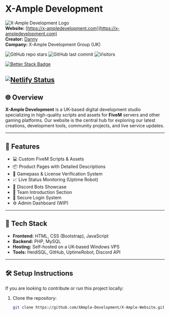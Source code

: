 # X-Ample Development

![X-Ample Development Logo](https://i.imgur.com/4bSGPHi.png)  
**Website:** [https://x-ampledevelopment.com](https://x-ampledevelopment.com)  
**Creator:** [Danny](https://github.com/X-AmpleDevelopment)  
**Company:** X-Ample Development Group (UK)

![GitHub repo stars](https://img.shields.io/github/stars/XAmple-Development/X-Ample-Website?style=social)
![GitHub last commit](https://img.shields.io/github/last-commit/XAmple-Development/X-Ample-Website)
![Visitors](https://visitor-badge.laobi.icu/badge?page_id=XAmple-Development.X-Ample-Website)

[![Better Stack Badge](https://uptime.betterstack.com/status-badges/v2/monitor/1qqg1.svg)](https://uptime.betterstack.com/?utm_source=status_badge)

[![Netlify Status](https://api.netlify.com/api/v1/badges/359996fb-2b06-4947-9515-3479b9f89d07/deploy-status)](https://app.netlify.com/projects/polite-rolypoly-3fd117/deploys)
---

## 🌐 Overview

**X-Ample Development** is a UK-based digital development studio specializing in high-quality scripts and assets for **FiveM** servers and other gaming platforms. Our website is the central hub for exploring our latest creations, development tools, community projects, and live service updates.

---

## 🚀 Features

- 💻 Custom FiveM Scripts & Assets  
- 📦 Product Pages with Detailed Descriptions  
- 🛒 Gamepass & License Verification System  
- 📈 Live Status Monitoring (Uptime Robot)  
- 🤖 Discord Bots Showcase  
- 👥 Team Introduction Section  
- 🔐 Secure Login System  
- ⚙️ Admin Dashboard (WIP)

---

## 🧱 Tech Stack

- **Frontend:** HTML, CSS (Bootstrap), JavaScript  
- **Backend:** PHP, MySQL  
- **Hosting:** Self-hosted on a UK-based Windows VPS  
- **Tools:** HeidiSQL, GitHub, UptimeRobot, Discord API

---

## 🛠️ Setup Instructions

If you are looking to contribute or run this project locally:

1. Clone the repository:
   ```bash
   git clone https://github.com/XAmple-Development/X-Ample-Website.git
